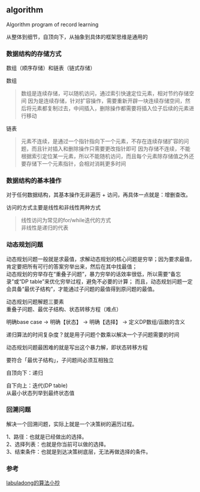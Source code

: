#

## algorithm

Algorithm program of record learning

从整体到细节，自顶向下，从抽象到具体的框架思维是通用的

### 数据结构的存储方式

数组（顺序存储）和链表（链式存储）

数组
>数组是连续存储，可以随机访问，通过索引快速定位元素，相对节约存储空间
>因为是连续存储，针对扩容操作，需要重新开辟一块连续存储空间，然后将元素都复制过去，中间插入，删除操作都需要将插入位子后续的元素进行移动

链表
>元素不连续，是通过一个指针指向下一个元素，不存在连续存储扩容的问题，而且针对插入和删除操作只需要更改指针即可
>因为存储不连续，不能根据索引定位某一元素，所以不能随机访问，而且每个元素除存储值之外还要存储下一个元素指针，会相对消耗更多时间

### 数据结构的基本操作

对于任何数据结构，其基本操作无非遍历 + 访问，再具体一点就是：增删查改。  

访问的方式主要是线性和非线性两种方式  
>线性访问为常见的for/while迭代的方式  
>非线性是递归的代表  

### 动态规划问题

动态规划问题一般就是求最值，求解动态规划的核心问题是穷举；因为要求最值，肯定要把所有可行的答案穷举出来，然后在其中找最值；  
动态规划的穷举存在“重叠子问题”，暴力穷举的话效率很低，所以需要“备忘录”或“DP table”来优化穷举过程，避免不必要的计算；
而且，动态规划问题一定会具备“最优子结构”，才能通过子问题的最值得到原问题的最值。

动态规划问题解题三要素  
重叠子问题、最优子结构、状态转移方程（难点）

明确base case -> 明确【状态】 -> 明确【选择】 -> 定义DP数组/函数的含义

递归算法的时间复杂度？就是用子问题个数乘以解决一个子问题需要的时间

动态规划问题最困难的就是写出这个暴力解，即状态转移方程

要符合「最优子结构」，子问题间必须互相独立

自顶向下：递归


自下向上：迭代(DP table)  
从最小状态列举到最终状态值

### 回溯问题

解决一个回溯问题，实际上就是一个决策树的遍历过程。

1、路径：也就是已经做出的选择。  
2、选择列表：也就是你当前可以做的选择。  
3、结束条件：也就是到达决策树底层，无法再做选择的条件。  

### 参考

[labuladong的算法小抄](https://labuladong.gitbook.io/algo/)

